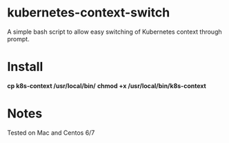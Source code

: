 # kubernetes-context-switch

A simple bash script to allow easy switching of Kubernetes context through prompt.

# Install
**cp k8s-context /usr/local/bin/**
**chmod +x /usr/local/bin/k8s-context**

# Notes
Tested on Mac and Centos 6/7
